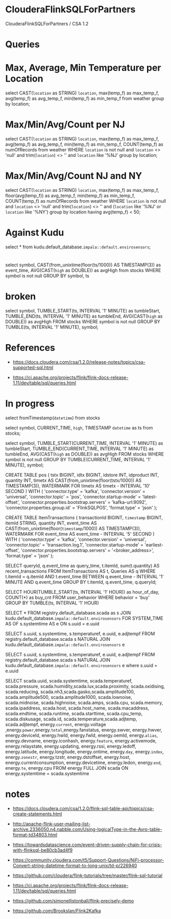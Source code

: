 # ClouderaFlinkSQLForPartners
ClouderaFlinkSQLForPartners / CSA 1.2


# Queries

# Max, Average, Min Temperature per Location

select CAST(`location` as STRING) `location`, max(temp_f) as max_temp_f, avg(temp_f) as avg_temp_f, min(temp_f) as min_temp_f from weather group by location;

# Max/Min/Avg/Count per NJ
select CAST(`location` as STRING) `location`, max(temp_f) as max_temp_f, avg(temp_f) as avg_temp_f, min(temp_f) as min_temp_f,
       COUNT(temp_f) as numOfRecords
from weather 
WHERE `location` is not null and `location` <> 'null' and trim(`location`) <> '' and `location` like '%NJ'
group by location;

# Max/Min/Avg/Count NJ and NY

select CAST(`location` as STRING) `location`, max(temp_f) as max_temp_f, floor(avg(temp_f)) as avg_temp_f, min(temp_f) as min_temp_f,
       COUNT(temp_f) as numOfRecords
from weather 
WHERE `location` is not null and `location` <> 'null' and trim(`location`) <> '' and (`location` like '%NJ' or `location` like '%NY')
group by location
having avg(temp_f) < 50;

# Against Kudu

select * from kudu.default_database.`impala::default.envirosensors`;
 
# 
select symbol, 
       CAST(from_unixtime(floor(ts/1000)) AS TIMESTAMP(3)) as event_time,
       AVG(CAST(`high` as DOUBLE)) as avgHigh
from stocks
WHERE symbol is not null
GROUP BY symbol, ts

# broken

select symbol,
TUMBLE_START(ts, INTERVAL '1' MINUTE) as tumbleStart,
TUMBLE_END(ts, INTERVAL '1' MINUTE) as tumbleEnd,
AVG(CAST(`high` as DOUBLE)) as avgHigh
FROM stocks
WHERE symbol is not null
GROUP BY TUMBLE(ts, INTERVAL '1' MINUTE), symbol;  
          
          
# References

* https://docs.cloudera.com/csa/1.2.0/release-notes/topics/csa-supported-sql.html

* https://ci.apache.org/projects/flink/flink-docs-release-1.11/dev/table/sql/queries.html


# In progress

select fromTimestamp(`datetime`)
from stocks

select symbol, CURRENT_TIME, `high`, TIMESTAMP `datetime` as ts
from stocks;

select symbol,
TUMBLE_START(CURRENT_TIME, INTERVAL '1' MINUTE) as tumbleStart,
TUMBLE_END(CURRENT_TIME, INTERVAL '1' MINUTE) as tumbleEnd,
AVG(CAST(`high` as DOUBLE)) as avgHigh
FROM stocks
WHERE symbol is not null
GROUP BY TUMBLE(CURRENT_TIME, INTERVAL '1' MINUTE), symbol;

CREATE TABLE pos (
   tstx BIGINT,
   idtx BIGINT,
   idstore INT,
   idproduct INT,
   quantity INT,
   timetx AS CAST(from_unixtime(floor(tstx/1000)) AS TIMESTAMP(3)),
   WATERMARK FOR timetx AS timetx - INTERVAL '10' SECOND
) WITH (
   'connector.type' = 'kafka',
   'connector.version' = 'universal',
   'connector.topic' = 'pos',
   'connector.startup-mode' = 'latest-offset',
   'connector.properties.bootstrap.servers' = 'kafka-url:9092',
   'connector.properties.group.id' = 'FlinkSQLPOS',
   'format.type' = 'json'
);

CREATE TABLE ItemTransactions (
transactionId    BIGINT,
`timestamp`    BIGINT,
itemId    STRING,
quantity INT,
event_time AS CAST(from_unixtime(floor(`timestamp`/1000)) AS TIMESTAMP(3)),
WATERMARK FOR event_time AS event_time - INTERVAL '5' SECOND
) WITH (
'connector.type'      = 'kafka',
'connector.version'   = 'universal',
'connector.topic'     = 'transaction.log.1',
'connector.startup-mode' = 'earliest-offset',
'connector.properties.bootstrap.servers' = '<broker_address>',
'format.type' = 'json'
);

SELECT queryId, q.event_time as query_time, t.itemId, sum(t.quantity) AS recent_transactions
FROM ItemTransactions AS t, Queries AS q
WHERE t.itemId = q.itemId AND 
t.event_time BETWEEN q.event_time - INTERVAL '1' MINUTE 
AND q.event_time
GROUP BY t.itemId, q.event_time, q.queryId;

SELECT
  HOUR(TUMBLE_START(ts, INTERVAL '1' HOUR)) as hour_of_day,
  COUNT(*) as buy_cnt
FROM
  user_behavior
WHERE
  behavior = 'buy'
GROUP BY
  TUMBLE(ts, INTERVAL '1' HOUR)
  
  

SELECT *
FROM registry.default_database.scada as s
JOIN kudu.default_database.`impala::default.envirosensors`
FOR SYSTEM_TIME AS OF s.systemtime AS e
ON s.uuid = e.uuid


SELECT s.uuid, s.systemtime, s.temperaturef, e.uuid, e.adjtempf
FROM registry.default_database.scada s
NATURAL JOIN kudu.default_database.`impala::default.envirosensors` e


SELECT s.uuid, s.systemtime, s.temperaturef, e.uuid, e.adjtempf
FROM registry.default_database.scada s
NATURAL JOIN kudu.default_database.`impala::default.envirosensors` e
where s.uuid = e.uuid


SELECT 	scada.uuid, scada.systemtime, scada.temperaturef, scada.pressure, scada.humidity,scada.lux,scada.proximity, scada.oxidising, scada.reducing, scada.nh3,scada.gasko,scada.amplitude100, 
  scada.amplitude500, scada.amplitude1000, scada.lownoise, scada.midnoise, scada.highnoise, scada.amps, scada.cpu, scada.memory, scada.ipaddress, scada.host, scada.host_name, scada.macaddress, scada.endtime, scada.runtime, scada.starttime, scada.cpu_temp, 
  scada.diskusage, scada.id, scada.temperature,scada.adjtemp, scada.adjtempf, energy.`current`, energy.voltage ,energy.`power`,energy.`total`,energy.fanstatus,
  energy.swver, energy.hwver, energy.deviceId, energy.hwId, energy.fwId, energy.oemId, energy.`alias`, energy.devname, energy.iconhash, energy.`feature`, energy.activemode, energy.relaystate, energy.updating, energy.rssi, energy.ledoff, energy.latitude, energy.longitude, 
  energy.ontime, energy.`day`, energy.`index`, energy.`zonestr`, energy.tzstr, energy.dstoffset, energy.host, energy.currentconsumption, energy.devicetime, energy.ledon, energy.`end`, energy.`te`, energy.cpu 
FROM energy FULL JOIN scada ON energy.systemtime = scada.systemtime

# notes

* https://docs.cloudera.com/csa/1.2.0/flink-sql-table-api/topics/csa-create-statements.html

* http://apache-flink-user-mailing-list-archive.2336050.n4.nabble.com/Using-logicalType-in-the-Avro-table-format-td34803.html

* https://towardsdatascience.com/event-driven-supply-chain-for-crisis-with-flinksql-be80cb3ad4f9

* https://community.cloudera.com/t5/Support-Questions/NiFi-processor-Convert-string-datetime-format-to-long-unix/td-p/226940

* https://github.com/cloudera/flink-tutorials/tree/master/flink-sql-tutorial

* https://ci.apache.org/projects/flink/flink-docs-release-1.11/dev/table/sql/queries.html

* https://github.com/simonellistonball/flink-precisely-demo

* https://github.com/BrooksIan/Flink2Kafka

